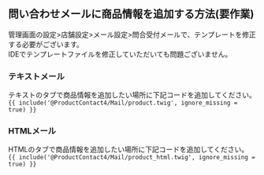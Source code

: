 ## 問い合わせメールに商品情報を追加する方法(要作業)
管理画面の設定>店舗設定>メール設定>問合受付メールで、テンプレートを修正する必要がございます。  
IDEでテンプレートファイルを修正していただいても問題ございません。  

### テキストメール
テキストのタブで商品情報を追加したい場所に下記コードを追加してください。
`{{ include('@ProductContact4/Mail/product.twig', ignore_missing = true) }}`

### HTMLメール
HTMLのタブで商品情報を追加したい場所に下記コードを追加してください。  
`{{ include('@ProductContact4/Mail/product_html.twig', ignore_missing = true) }}`
